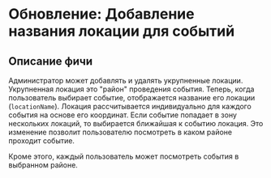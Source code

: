# Обновление: Добавление названия локации для событий

## Описание фичи

Администратор может добавлять и удалять укрупненные локации. Укрупненная локация это "район" проведения события. 
Теперь, когда пользователь выбирает событие, отображается название его локации (`locationName`).
Локация рассчитывается индивидуально для каждого события на основе его координат.
Если событие попадает в зону нескольких локаций, то выбирается ближайшая к событию локация.
Это изменение позволит пользователю посмотреть в каком районе проходит событие.

Кроме этого, каждый пользователь может посмотреть события в выбранном районе.